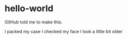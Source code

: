 # hello-world
GitHub told me to make this.

I packed my case
I checked my face
I look a little bit older
